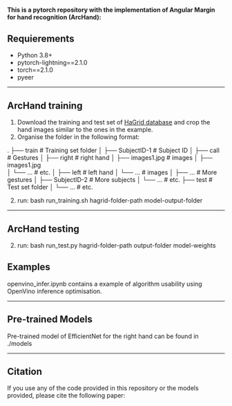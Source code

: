 #### This is a pytorch repository with the implementation of Angular Margin for hand recognition (ArcHand):

## Requierements ##
- Python 3.8+
- pytorch-lightning==2.1.0
- torch==2.1.0
- pyeer

<hr/>

## ArcHand training ##
1. Download the training and test set of [HaGrid database](https://github.com/hukenovs/hagrid) and crop the hand images similar to the ones in the example.
2. Organise the folder in the following format:

.
├── train                           # Training set folder
│   ├── SubjectID-1                 # Subject ID
│       ├── call                    # Gestures
│           ├── right               # right hand 
│               ├── images1.jpg     # images
│               ├── images1.jpg             
│               └── ...             # etc.
│           ├── left                # left hand
│               └── ...             # images
│           ├── ...                 # More gestures
│   ├── SubjectID-2                 # More subjects
│       └── ...                     # etc.
├── test                            # Test set folder
│   └── ...                         # etc.       

2. run: bash run_training.sh hagrid-folder-path model-output-folder

<hr/>

## ArcHand testing ##
2. run: bash run_test.py hagrid-folder-path output-folder model-weights

## Examples ##

openvino_infer.ipynb contains a example of algorithm usability using OpenVino inference optimisation. 

<hr/>

## Pre-trained Models ##

Pre-trained model of EfficientNet for the right hand can be found in ./models 

<hr/>

## Citation ##
If you use any of the code provided in this repository or the models provided, please cite the following paper:
```
```